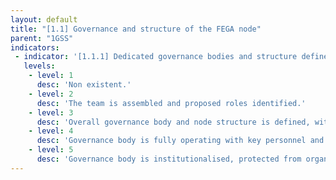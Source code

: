 ```yaml
---
layout: default
title: "[1.1] Governance and structure of the FEGA node"
parent: "1GSS"
indicators:
 - indicator: '[1.1.1] Dedicated governance bodies and structure defined for the FEGA instance'
   levels:
    - level: 1
      desc: 'Non existent.'
    - level: 2
      desc: 'The team is assembled and proposed roles identified.'
    - level: 3  
      desc: 'Overall governance body and node structure is defined, with stakeholder consultation, and formally approved including key roles.'
    - level: 4
      desc: 'Governance body is fully operating with key personnel and is monitored based on work plan.'
    - level: 5
      desc: 'Governance body is institutionalised, protected from organisational changes, open to novel developments and supportive of international cooperation.'
---
```

